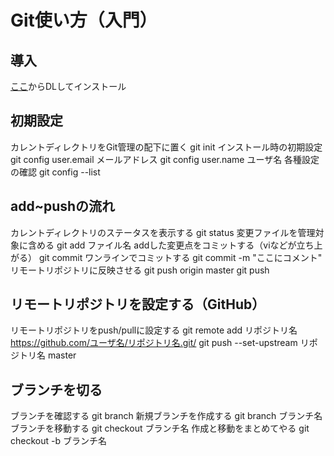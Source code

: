 # Git使い方（入門）
## 導入
[ここ](https://git-scm.com/)からDLしてインストール
## 初期設定
カレントディレクトリをGit管理の配下に置く
git init
インストール時の初期設定
git config user.email メールアドレス
git config user.name ユーザ名
各種設定の確認
git config --list
## add~pushの流れ
カレントディレクトリのステータスを表示する
git status
変更ファイルを管理対象に含める
git add ファイル名
addした変更点をコミットする（viなどが立ち上がる）
git commit
ワンラインでコミットする
git commit -m "ここにコメント"
リモートリポジトリに反映させる
git push origin master
git push
## リモートリポジトリを設定する（GitHub）
リモートリポジトリをpush/pullに設定する
git remote add リポジトリ名 https://github.com/ユーザ名/リポジトリ名.git/
git push --set-upstream リポジトリ名 master
## ブランチを切る
ブランチを確認する
git branch
新規ブランチを作成する
git branch ブランチ名
ブランチを移動する
git checkout ブランチ名
作成と移動をまとめてやる
git checkout -b ブランチ名